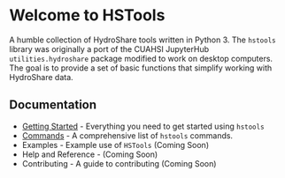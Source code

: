 # Welcome to HSTools

A humble collection of HydroShare tools written in Python 3. The `hstools` library was originally a port of the CUAHSI JupyterHub `utilities.hydroshare` package modified to work on desktop computers. The goal is to provide a set of basic functions that simplify working with HydroShare data.

## Documentation

* [Getting Started](getting-started.md) -  Everything you need to get started using `hstools`
* [Commands](commands.md) - A comprehensive list of `hstools` commands.
* Examples - Example use of `HSTools` (Coming Soon)
* Help and Reference - (Coming Soon)
* Contributing - A guide to contributing (Coming Soon)

